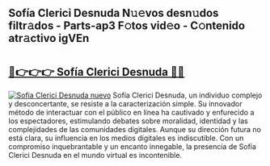 ## Sofía Clerici Desnuda N𝚞𝚎vos desn𝚞dos filtr𝚊dos - Parts-ap3 F𝚘tos vid𝚎o - C𝚘ntenido atr𝚊ctivo igVEn

# <h2><a href="http://mb4i3xl.tromn.icu/?c=Sof%c3%ada+Clerici+Desnuda">🔗👉👉👉 Sofía Clerici Desnuda 🔗🔗</a></h2>

[![Sofía Clerici Desnuda nuevo](https://i.imgur.com/pEAQMta.gif)](http://mb4i3xl.tromn.icu/?c=Sof%c3%ada+Clerici+Desnuda)
Sofía Clerici Desnuda, un individuo complejo y desconcertante, se resiste a la caracterización simple. Su innovador método de interactuar con el público en línea ha cautivado y enfurecido a los espectadores, estimulando debates sobre moralidad, identidad y las complejidades de las comunidades digitales. Aunque su dirección futura no está clara, su influencia en los medios digitales es indiscutible. Con un compromiso inquebrantable y un encanto innegable, la presencia de Sofía Clerici Desnuda en el mundo virtual es incontenible.
